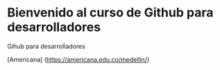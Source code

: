# Bienvenido al curso  de Github  para desarrolladores

Gihub para desarrolladores

[Americana] (https://americana.edu.co/medellin/)
